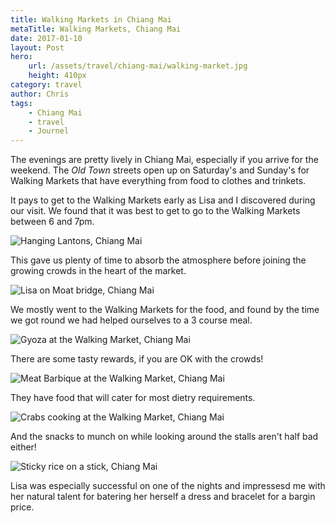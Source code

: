 ```yaml
---
title: Walking Markets in Chiang Mai
metaTitle: Walking Markets, Chiang Mai
date: 2017-01-10
layout: Post
hero: 
    url: /assets/travel/chiang-mai/walking-market.jpg
    height: 410px
category: travel
author: Chris
tags:
    - Chiang Mai
    - travel
    - Journel
---
```


The evenings are pretty lively in Chiang Mai, especially if you arrive for the weekend.
The _Old Town_ streets open up on Saturday's and Sunday's for Walking Markets that have everything
from food to clothes and trinkets. 

It pays to get to the Walking Markets early 
as Lisa and I discovered during our visit. 
We found that it was best to get to go to the Walking Markets between <time>6</time> and <time>7pm</time>.

![Hanging Lantons, Chiang Mai](/assets/travel/chiang-mai/hanging-lantons.jpg)

This gave us plenty of time to absorb the atmosphere before 
joining the growing crowds in the heart of the market.

![Lisa on Moat bridge, Chiang Mai](/assets/travel/chiang-mai/lisa-on-moat-bridge.jpg)  

We mostly went to the Walking Markets for the food, 
and found by the time we got round we had helped ourselves to a 3 course meal.

![Gyoza at the Walking Market, Chiang Mai](/assets/travel/chiang-mai/gyoza.jpg) 

There are some tasty rewards, if you are OK with the crowds!

![Meat Barbique at the Walking Market, Chiang Mai](/assets/travel/chiang-mai/meat-barbique.jpg)

They have food that will cater for most dietry requirements.

![Crabs cooking at the Walking Market, Chiang Mai](/assets/travel/chiang-mai/crabs-cooking.jpg)

And the snacks to munch on while looking around the stalls aren't half bad either!

![Sticky rice on a stick, Chiang Mai](/assets/travel/chiang-mai/sticky-rice-on-a-stick.jpg)

Lisa was especially successful on one of the nights and impressesd me with her natural talent for batering her herself a dress and bracelet for a bargin price.